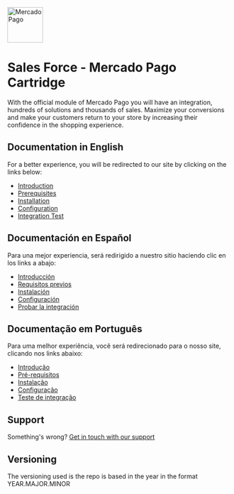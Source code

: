 <p>
  <a href="https://www.mercadopago.com/">
    <img src="https://http2.mlstatic.com/ui/navigation/5.18.4/mercadopago/logo__large@2x.png" height="80" width="auto" alt="MercadoPago">
  </a>
</p>

# Sales Force - Mercado Pago Cartridge

With the official module of Mercado Pago you will have an integration, hundreds of solutions and thousands of sales. Maximize your conversions and make your customers return to your store by increasing their confidence in the shopping experience.

## Documentation in English

For a better experience, you will be redirected to our site by clicking on the links below:

* [Introduction](https://www.mercadopago.com.ar/developers/en/docs/salesforce-commerce-cloud/landing)
* [Prerequisites](https://www.mercadopago.com.ar/developers/en/docs/salesforce-commerce-cloud/requirements)
* [Installation](https://www.mercadopago.com.ar/developers/en/docs/salesforce-commerce-cloud/installation)
* [Configuration](https://www.mercadopago.com.ar/developers/en/docs/salesforce-commerce-cloud/configuration)
* [Integration Test](https://www.mercadopago.com.ar/developers/en/docs/salesforce-commerce-cloud/testing)

## Documentación en Español

Para una mejor experiencia, será redirigido a nuestro sitio haciendo clic en los links a abajo:

* [Introducción](https://www.mercadopago.com.ar/developers/es/docs/salesforce-commerce-cloud/landing)
* [Requisitos previos](https://www.mercadopago.com.ar/developers/es/docs/salesforce-commerce-cloud/requirements)
* [Instalación](https://www.mercadopago.com.ar/developers/es/docs/salesforce-commerce-cloud/installation)
* [Configuración](https://www.mercadopago.com.ar/developers/es/docs/salesforce-commerce-cloud/configuration)
* [Probar la integración](https://www.mercadopago.com.ar/developers/es/docs/salesforce-commerce-cloud/testing)


## Documentação em Português

Para uma melhor experiência, você será redirecionado para o nosso site, clicando nos links abaixo:

* [Introdução](https://www.mercadopago.com.br/developers/pt/docs/salesforce-commerce-cloud/landing)
* [Pré-requisitos](https://www.mercadopago.com.br/developers/pt/docs/salesforce-commerce-cloud/requirements)
* [Instalação](https://www.mercadopago.com.br/developers/pt/docs/salesforce-commerce-cloud/installation)
* [Configuração](https://www.mercadopago.com.br/developers/pt/docs/salesforce-commerce-cloud/configuration)
* [Teste de integração](https://www.mercadopago.com.br/developers/pt/docs/salesforce-commerce-cloud/testing)

## Support

Something's wrong? [Get in touch with our support](https://www.mercadopago.com.ar/developers/en/support)

## Versioning
The versioning used is the repo is based in the year in the format YEAR.MAJOR.MINOR  
